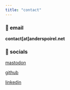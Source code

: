 ```yaml
---
title: "contact"
---
```


### 📧 email

**contact[at]anderspoirel.net**

### 👥 socials

[mastodon](https://techhub.social/@andersjoachim)

[github](https://github.com/Jswig)

[linkedin](https://www.linkedin.com/in/anders-poirel-732595160/)
